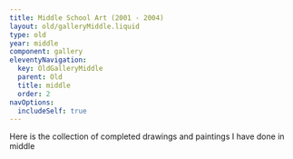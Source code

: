 ```yaml
---
title: Middle School Art (2001 - 2004)
layout: old/galleryMiddle.liquid
type: old
year: middle
component: gallery
eleventyNavigation:
  key: OldGalleryMiddle
  parent: Old
  title: middle
  order: 2
navOptions:
  includeSelf: true
---
```


Here is the collection of completed drawings and paintings I have done in middle
